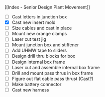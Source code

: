 [[Index - Senior Design Plant Movement]]

- [ ] Cast letters in junction box
- [x] Cast new insert mold
- [ ] Size cables and cast in place
- [ ] Mount new orange clamps
- [ ] Laser cut test jig
- [ ] Mount junction box and stiffener
- [ ] Add UHMW tape to sliders
- [ ] Design drill thru blocks for box
- [ ] Design internal box frame
- [ ] Laser cut and assemble internal box frame
- [ ] Drill and mount pass thrus in box frame
- [ ] Figure out flat cable pass thrust (Cast?)
- [ ] Make battery connector
- [ ] Cast new harness